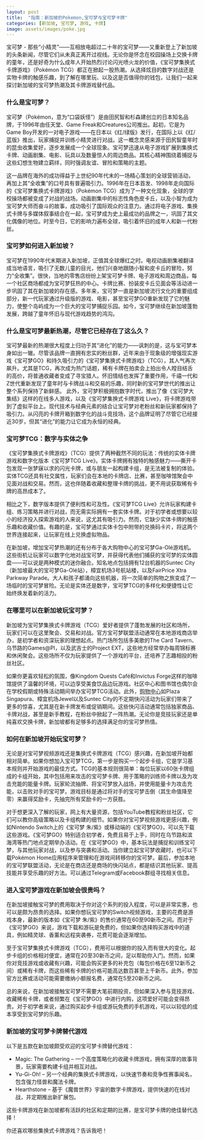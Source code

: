```yaml
---
layout: post
title:  "指南：新加坡的Pokemon,宝可梦与宝可梦卡牌"
categories: [新加坡, 宝可梦, 游戏, 卡牌]
image: assets/images/poke.jpg
---
```


宝可梦 - 那些“小精灵”——互相放电超过二十年的宝可梦——又重新登上了新加坡的头条新闻，尽管它们从未真正离开过视线。无论你是怀念在校园操场上交换卡牌的童年，还是好奇为什么成年人开始热烈讨论闪光喷火龙的价值，《宝可梦集换式卡牌游戏》（Pokémon TCG）都正在掀起一股热潮。从选择炫目的数字对战还是实物卡牌的触感乐趣，到了解在哪里玩、以及这是否值得你的钱包，让我们一起来探讨新加坡的宝可梦热潮及其卡牌游戏替代品。

### 什么是宝可梦？

宝可梦（Pokémon，意为“口袋妖怪”）是由田尻智和杉森建创立的日本知名品牌，于1996年由任天堂、Game Freak和Creatures公司推出。起初，它是为Game Boy开发的一对电子游戏——在日本以《红/绿版》发行，在国际上以《红/蓝版》推出，玩家捕捉并训练小精灵进行对战。这一概念灵感来源于田尻智童年时的昆虫收集爱好，逐步发展成一个全球现象。宝可梦迅速从电子游戏扩展到集换式卡牌、动画剧集、电影、玩具以及数量惊人的周边商品。其核心精神围绕着捕捉与这些幻想生物建立羁绊，同时强调友谊、冒险和策略的主题。

这一品牌在海外的成功得益于上世纪90年代末的一场精心策划的全球营销活动，再加上其“全收集”的口号具有普遍吸引力。1996年在日本首发、1998年走向国际的《宝可梦集换式卡牌游戏》（Pokémon TCG）成为了一种文化现象，全球的学校操场都被变成了对战的战场。动画剧集中的标志性角色皮卡丘，以及小智为成为宝可梦大师而奋斗的故事，成功吸引了国际观众的注意力。通过将电子游戏、集换式卡牌与多媒体叙事结合在一起，宝可梦成为史上最成功的品牌之一，巩固了其文化偶像的地位。时至今日，它的影响力遍布全球，吸引着怀旧的成年人和新一代粉丝。

### 宝可梦如何进入新加坡？

宝可梦在1990年代末期进入新加坡，正值其全球爆红之时。电视动画剧集被翻译成当地语言，吸引了无数儿童的目光，他们兴奋地跟随小智和皮卡丘的冒险，努力“全收集”。很快，当地的零售店纷纷上架宝可梦卡牌、电子游戏和周边商品，每一个社区商场都成为宝可梦狂热的中心。卡牌比赛、扮装皮卡丘见面会等活动进一步巩固了其在新加坡的存在感。多年来，宝可梦一直是新加坡流行文化的重要组成部分，新一代玩家通过升级版的游戏、电影，甚至宝可梦GO重新发现了它的魅力，使整个岛屿成为一个巨大的宝可梦捕捉乐园。如今，宝可梦继续在新加坡蓬勃发展，跨越了童年怀旧与现代游戏趋势的鸿沟。

### 什么是宝可梦最新热潮，尽管它已经存在了这么久？

宝可梦最新的热潮很大程度上归功于其“进化”的能力——讽刺的是，这与宝可梦本身如出一辙。尽管该品牌一直拥有忠实的粉丝群，近年来由于现象级的增强现实游戏《宝可梦GO》和持久吸引力的《宝可梦集换式卡牌游戏》（TCG），其人气再次飙升。尤其是TCG，再次成为热门话题，稀有卡牌在拍卖会上拍出令人瞠目结舌的高价，将普通收藏者变成了寻宝猎人。怀旧情结也发挥了重要作用，千禧一代和Z世代重新发现了童年时与卡牌战斗和交易的乐趣，同时新的宝可梦世代的推出让整个系列保持了新鲜感。
此外，宝可梦积极拥抱数字时代，推出了像《宝可梦大集结》这样的在线多人游戏，以及《宝可梦集换式卡牌游戏 Live》，将卡牌游戏带到了虚拟平台上。现代技术与经典元素的结合让宝可梦对老粉丝和新玩家都保持了吸引力。从闪亮的卡牌开箱到数字化的战斗竞技场，这个品牌证明了尽管它已经接近30岁，但其“进化”的能力让它成为永恒的经典。

### 宝可梦TCG：数字与实体之争

《宝可梦集换式卡牌游戏》（TCG）提供了两种截然不同的玩法：传统的实体卡牌游戏和数字化版本《宝可梦TCG Live》。实体卡牌拥有独特的触感魅力——撕开卡包发现一张梦寐以求的闪光卡牌，或与朋友一起构建卡组，是无法被复制的体验。实体TCG还具有社交属性，玩家们会在本地的卡牌店、比赛，甚至咖啡馆聚会中见面对战和交易。然而，这也伴随着收藏和整理卡牌的挑战，更不用说获取稀有卡牌的高昂成本了。

相比之下，数字版本提供了便利性和可及性。《宝可梦TCG Live》允许玩家构建卡组、练习策略并进行对战，而无需实际拥有一套实体卡牌。对于初学者或想要以较小的经济投入探索游戏的人来说，这尤其有吸引力。然而，它缺少实体卡牌的触感乐趣和收藏价值。有趣的是，宝可梦通过实体卡包中附带的兑换码卡片，将这两个世界连接起来，让玩家在线上兑换虚拟物品。

在新加坡，增加宝可梦热潮的还有分布于各大购物中心的宝可梦Ga-Olé游戏机。这些街机让玩家可以数字化地对战宝可梦，并获得代表他们捕获的宝可梦的实体圆盘——可以说是两种模式的迷你融合。知名地点包括拥有12台机器的Suntec City（新加坡最大的宝可梦Ga-Olé站），樟宜机场3号航站楼，以及FairPrice Xtra Parkway Parade。大人和孩子都涌向这些机器，将一次简单的购物之旅变成了一场临时的宝可梦冒险。无论是实体还是数字，宝可梦TCG的多样化和便捷性让它始终焕发着新的活力。

### 在哪里可以在新加坡玩宝可梦？

新加坡为宝可梦集换式卡牌游戏（TCG）爱好者提供了蓬勃发展的社区和场所，玩家们可以在这里聚会、交易和对战。官方宝可梦联盟活动通常在本地游戏商店举办，是初学者和资深玩家的理想起点。热门场所包括多美歌的The Card Tavern、乌节路的Games@PI，以及武吉士的Project EXT，这些地方经常举办每周锦标赛和休闲聚会。这些场所不仅为玩家提供了一个游戏的平台，还培养了志趣相投的粉丝社区。

如果你更喜欢轻松的氛围，像Kingdom Quests Café和Invictus Forge这样的咖啡馆提供了温馨的环境，可以边享受美食饮品边玩游戏。社区中心和图书馆也偶尔会在学校假期或特殊活动期间举办宝可梦TCG活动。此外，[购物中心](https://fromhktosg.github.io/shopping-in-singapore/)如Plaza Singapura、樟宜机场Jewel以及Suntec City的不定期快闪活动为玩家们带来了更多的惊喜，尤其是在新卡牌发布或促销期间。这些快闪活动通常包括独家商品、卡牌对战，甚至是新手教程，在粉丝中掀起了一阵热潮。无论你是竞技玩家还是单纯喜欢交换卡牌，新加坡都有足够多的选择满足你的宝可梦热情。

### 如何在新加坡开始玩宝可梦？

无论是对宝可梦视频游戏还是集换式卡牌游戏（TCG）感兴趣，在新加坡开始都相对简单。如果你想加入宝可梦TCG，第一步是购买一个起步卡组，它是学习基本规则并开始游戏的最佳方式。TCG的基本规则很简单：每位玩家以60张卡牌组成的卡组开始，其中包括用来攻击的宝可梦卡牌、用于策略的训练师卡牌以及为攻击充能的能量卡牌。玩家轮流抽牌、将宝可梦放入战场，并使用能量卡为攻击充能，以击败对手的宝可梦。游戏目标是通过将对手的宝可梦击倒（其生命值降至零）来赢得奖励卡，先抽完所有奖励卡的一方获胜。

对于想更深入了解的玩家，网上有大量资源，包括YouTube教程和粉丝社区，它们可以教你高级策略以及卡组构建的细节。如果你对宝可梦视频游戏更感兴趣，例如Nintendo Switch上的《宝可梦 朱/紫》或移动端的《宝可梦GO》，可以先下载这些游戏。《宝可梦GO》特别适合初学者，免费且易于上手，同时在乌节路和滨海湾等热门地点定期举办活动。在《宝可梦GO》中，基本玩法是捕捉和训练宝可梦，与其他玩家对战，以及参与突袭和活动。当你建立起宝可梦收藏时，也可以下载Pokémon Home应用程序来管理和在游戏间转移你的宝可梦。最后，参加本地的宝可梦联盟活动，无论是在商店还是商场的快闪站点，都是结识其他玩家、提高技能并享受乐趣的好方法。可以通过Telegram或Facebook群组寻找相关信息。

### 进入宝可梦游戏在新加坡会很贵吗？

在新加坡接触宝可梦的费用取决于你对这个系列的投入程度，可以是非常实惠，也可以是颇为昂贵的选择。如果你想玩宝可梦的Switch视频游戏，主要的花费是游戏本身，最新的版本如《宝可梦 朱/紫》的售价通常在60至90新币之间。而对于《宝可梦GO》来说，游戏下载和游玩是免费的，但如果你选择购买游戏中的道具，例如精灵球、香薰和远程突袭券，花费可能会逐渐增加。

至于宝可梦集换式卡牌游戏（TCG），费用可以根据你的投入而有很大的变化。起步卡组的价格相对便宜，通常在20至30新币之间，足以帮助你入门。然而，如果你对竞技游戏或收藏有兴趣，可能会购买更多的补充包（每包价格在6至12新币之间）或稀有卡牌，而这些稀有卡牌的价格可能高达数百甚至上千新币。此外，参加官方比赛或活动可能需要缴纳小额报名费，通常在5至20新币之间。

总的来说，在新加坡接触宝可梦不需要大笔前期投资，但如果深入参与竞技游戏、收藏稀有卡牌，或者频繁在《宝可梦GO》中进行内购，这项爱好可能会变得昂贵。对于初学者来说，通过购买起步卡组或游玩免费的手机游戏，可以以较低的成本享受到宝可梦的乐趣。

### 新加坡的宝可梦卡牌替代游戏

以下是五款在新加坡颇受欢迎的宝可梦卡牌替代游戏：

+ Magic: The Gathering – 一个高度策略化的收藏卡牌游戏，拥有深厚的故事背景，玩家需要构建卡组并相互对战。
+ Yu-Gi-Oh! – 另一个经典的集换式卡牌游戏，以快速节奏和竞争性赛事闻名，包含强力怪兽和魔法卡牌。
+ Hearthstone – 基于《魔兽世界》宇宙的数字卡牌游戏，提供快速的在线对战，并定期推出新扩展包。

这些卡牌游戏在新加坡都有活跃的社区和定期的比赛，是宝可梦卡牌的绝佳替代选择！

你还喜欢哪些集换式卡牌游戏？告诉我吧！
